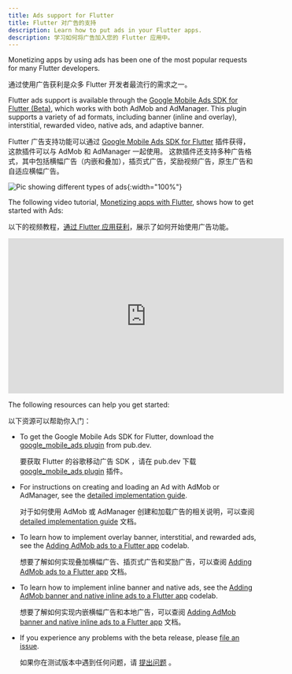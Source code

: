 ```yaml
---
title: Ads support for Flutter
title: Flutter 对广告的支持
description: Learn how to put ads in your Flutter apps.
description: 学习如何将广告加入您的 Flutter 应用中。
---
```


Monetizing apps by using ads has been one of
the most popular requests for many Flutter developers.

通过使用广告获利是众多 Flutter 开发者最流行的需求之一。

Flutter ads support is available through the
[Google Mobile Ads SDK for Flutter (Beta)][plugin],
which works with both AdMob and AdManager.
This plugin supports a variety of ad formats,
including banner (inline and overlay),
interstitial, rewarded video, native ads,
and adaptive banner.

Flutter 广告支持功能可以通过 [Google Mobile Ads SDK for Flutter][plugin] 插件获得，这款插件可以与 AdMob 和 AdManager 一起使用。
这款插件还支持多种广告格式，其中包括横幅广告（内嵌和叠加），插页式广告，奖励视频广告，原生广告和自适应横幅广告。

![Pic showing different types of ads]({{site.url}}/assets/images/ads/GoogleMobileAdTypes.png){:width="100%"}

The following video tutorial,
[Monetizing apps with Flutter][],
shows how to get started with Ads:

以下的视频教程，[通过 Flutter 应用获利][Monetizing apps with Flutter]，展示了如何开始使用广告功能。

<iframe width="560" height="315" src="https://player.bilibili.com/player.html?aid=289460171&bvid=BV1Vf4y147Er&cid=305747760&page=1" frameborder="0" allow="accelerometer; autoplay; clipboard-write; encrypted-media; gyroscope; picture-in-picture" allowfullscreen></iframe><br>

The following resources can help you get started:

以下资源可以帮助你入门：

* To get the Google Mobile Ads SDK for Flutter,
  download the [google_mobile_ads plugin][plugin] from pub.dev.
  
  要获取 Flutter 的谷歌移动广告 SDK ，请在 pub.dev 下载 [google_mobile_ads plugin][plugin] 插件。

* For instructions on creating and loading an Ad with
  AdMob or AdManager, see the [detailed implementation guide][].

  对于如何使用 AdMob 或 AdManager 创建和加载广告的相关说明，可以查阅 [detailed implementation guide][] 文档。

* To learn how to implement overlay banner,
  interstitial, and rewarded ads, see the
  [Adding AdMob ads to a Flutter app][] codelab.

  想要了解如何实现叠加横幅广告、插页式广告和奖励广告，可以查阅 [Adding AdMob ads to a Flutter app][] 文档。

* To learn how to implement inline banner
  and native ads, see the [Adding AdMob banner
  and native inline ads to a Flutter app][] codelab.

  想要了解如何实现内嵌横幅广告和本地广告，可以查阅 [Adding AdMob banner
  and native inline ads to a Flutter app][] 文档。

* If you experience any problems with the beta release,
  please [file an issue][].

  如果你在测试版本中遇到任何问题，请 [提出问题][file an issue] 。

[Adding AdMob Ads to a Flutter app]: {{site.codelabs}}/codelabs/admob-ads-in-flutter#0
[Adding AdMob banner and native inline ads to a Flutter app]: {{site.codelabs}}/codelabs/admob-inline-ads-in-flutter
[detailed implementation guide]: {{site.developers}}/admob/flutter
[file an issue]: {{site.github}}/googleads/googleads-mobile-flutter/issues
[Monetizing apps with Flutter]: {{site.youtube-site}}/watch?v=m0d_pbgeeG8&feature=youtu.be
[plugin]: {{site.pub-pkg}}/google_mobile_ads

